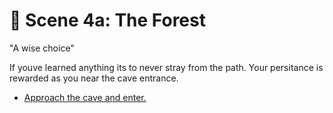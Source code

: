 # 🌳 Scene 4a: The Forest

"A wise choice"

If youve learned anything its to never stray from the path. Your persitance is rewarded as you near the cave entrance.

-   [Approach the cave and enter.](./S-scene6a)
